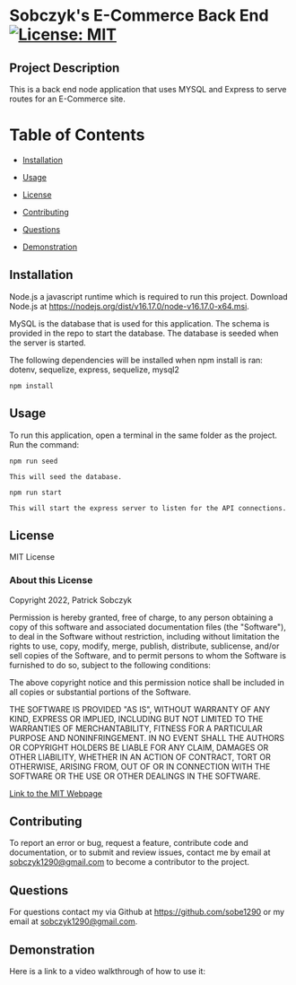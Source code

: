  # Sobczyk's E-Commerce Back End   [![License: MIT](https://img.shields.io/badge/License-MIT-yellow.svg)](https://opensource.org/licenses/MIT)

  ## Project Description 

  This is a back end node application that uses MYSQL and Express to serve routes for an E-Commerce site.

  # Table of Contents

  - [Installation](#installation)

  - [Usage](#usage)

  - [License](#license)

  - [Contributing](#contributing)

  - [Questions](#questions)

  - [Demonstration](#demonstration)

    
  ## Installation 

  Node.js a javascript runtime which is required to run this project. Download Node.js at https://nodejs.org/dist/v16.17.0/node-v16.17.0-x64.msi. 

  MySQL is the database that is used for this application. The schema is provided in the repo to start the database. The database is seeded when the server is started.

  The following dependencies will be installed when npm install is ran: dotenv, sequelize, express, sequelize, mysql2

  ```
  npm install
  ```

  ## Usage 

  To run this application, open a terminal in the same folder as the project. Run the command:  
  ```
  npm run seed
  ```
    This will seed the database.

  ```
  npm run start
  ```
    This will start the express server to listen for the API connections.

  ## License 

  MIT License

  ### About this License 

  Copyright 2022, Patrick Sobczyk

  Permission is hereby granted, free of charge, to any person obtaining a copy of this software and associated documentation files (the "Software"), to deal in the Software without restriction, including without limitation the rights to use, copy, modify, merge, publish, distribute, sublicense, and/or sell copies of the Software, and to permit persons to whom the Software is furnished to do so, subject to the following conditions:

  The above copyright notice and this permission notice shall be included in all copies or substantial portions of the Software.

  THE SOFTWARE IS PROVIDED "AS IS", WITHOUT WARRANTY OF ANY KIND, EXPRESS OR IMPLIED, INCLUDING BUT NOT LIMITED TO THE WARRANTIES OF MERCHANTABILITY, FITNESS FOR A PARTICULAR PURPOSE AND NONINFRINGEMENT. IN NO EVENT SHALL THE AUTHORS OR COPYRIGHT HOLDERS BE LIABLE FOR ANY CLAIM, DAMAGES OR OTHER LIABILITY, WHETHER IN AN ACTION OF CONTRACT, TORT OR OTHERWISE, ARISING FROM, OUT OF OR IN CONNECTION WITH THE SOFTWARE OR THE USE OR OTHER DEALINGS IN THE SOFTWARE.

  [Link to the MIT Webpage](https://www.mit.edu/~amini/LICENSE.md)

  ## Contributing 

  To report an error or bug, request a feature, contribute code and documentation, or to submit and review issues, contact me by email at sobczyk1290@gmail.com to become a contributor to the project.

  ## Questions 

  For questions contact my via Github at https://github.com/sobe1290 or my email at sobczyk1290@gmail.com.

  ## Demonstration

  Here is a link to a video walkthrough of how to use it:

 
  


  